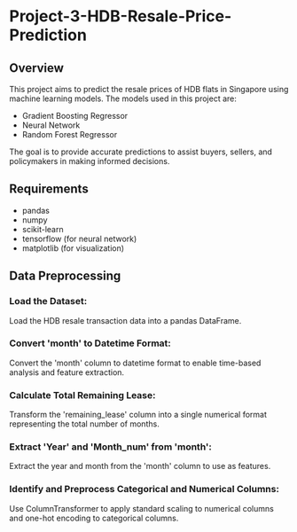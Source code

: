 # Project-3-HDB-Resale-Price-Prediction

## Overview
This project aims to predict the resale prices of HDB flats in Singapore using machine learning models. The models used in this project are:

- Gradient Boosting Regressor
- Neural Network
- Random Forest Regressor

The goal is to provide accurate predictions to assist buyers, sellers, and policymakers in making informed decisions.

## Requirements
- pandas
- numpy
- scikit-learn
- tensorflow (for neural network)
- matplotlib (for visualization)

## Data Preprocessing
### Load the Dataset:
Load the HDB resale transaction data into a pandas DataFrame.

### Convert 'month' to Datetime Format:
Convert the 'month' column to datetime format to enable time-based analysis and feature extraction.

### Calculate Total Remaining Lease:
Transform the 'remaining_lease' column into a single numerical format representing the total number of months.

### Extract 'Year' and 'Month_num' from 'month':
Extract the year and month from the 'month' column to use as features.

### Identify and Preprocess Categorical and Numerical Columns:
Use ColumnTransformer to apply standard scaling to numerical columns and one-hot encoding to categorical columns.
